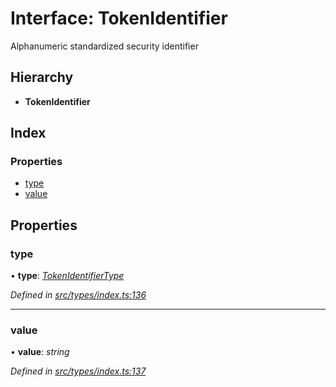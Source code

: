 # Interface: TokenIdentifier

Alphanumeric standardized security identifier

## Hierarchy

* **TokenIdentifier**

## Index

### Properties

* [type](_src_types_index_.tokenidentifier.md#type)
* [value](_src_types_index_.tokenidentifier.md#value)

## Properties

###  type

• **type**: *[TokenIdentifierType](../enums/_src_types_index_.tokenidentifiertype.md)*

*Defined in [src/types/index.ts:136](https://github.com/PolymathNetwork/polymesh-sdk/blob/6f0a424/src/types/index.ts#L136)*

___

###  value

• **value**: *string*

*Defined in [src/types/index.ts:137](https://github.com/PolymathNetwork/polymesh-sdk/blob/6f0a424/src/types/index.ts#L137)*
